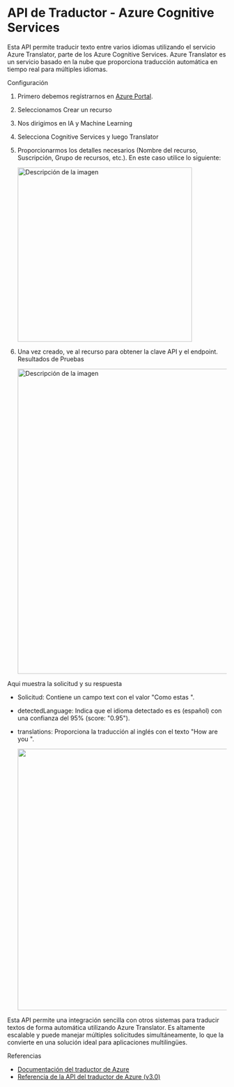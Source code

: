 # API de Traductor - Azure Cognitive Services
Esta API permite traducir texto entre varios idiomas utilizando el servicio Azure Translator, parte de los Azure Cognitive Services. 
Azure Translator es un servicio basado en la nube que proporciona traducción automática en tiempo real para múltiples idiomas.

Configuración

1. Primero debemos regístrarnos en [Azure Portal](https://portal.azure.com/?authuser=0#home).
2. Seleccionamos Crear un recurso 
3. Nos dirigimos en IA y Machine Learning
4. Selecciona Cognitive Services y luego Translator
5. Proporcionarmos los detalles necesarios
   (Nombre del recurso, Suscripción, Grupo de recursos, etc.).
   En este caso utilice lo siguiente:
   
   <img src="https://github.com/user-attachments/assets/77783e46-5730-4cd0-b323-8dca4cc90a04" alt="Descripción de la imagen" width="400"/>

6. Una vez creado, ve al recurso para obtener la clave API y el endpoint.
Resultados de Pruebas

    <img src="https://github.com/user-attachments/assets/4626fe33-6928-4064-8933-159b8f956393" alt="Descripción de la imagen" width="700"/>

Aqui muestra la solicitud y su respuesta

   - Solicitud: Contiene un campo text con el valor "Como estas ".
   - detectedLanguage: Indica que el idioma detectado es es (español) con una confianza del 95% (score: "0.95").
   - translations: Proporciona la traducción al inglés con el texto "How are you ".

     <img src="https://github.com/user-attachments/assets/a8766343-52be-4c8a-bbed-2f70d305d7ca" width="600"/>

Esta API permite una integración sencilla con otros sistemas para traducir textos de forma automática utilizando Azure Translator.
Es altamente escalable y puede manejar múltiples solicitudes simultáneamente, lo que la convierte en una solución ideal para aplicaciones multilingües.

Referencias
 - [Documentación del traductor de Azure](https://learn.microsoft.com/en-us/azure/ai-services/translator/)
 - [Referencia de la API del traductor de Azure (v3.0)](https://learn.microsoft.com/en-us/azure/ai-services/translator/reference/v3-0-translate?tabs=curl)











   




